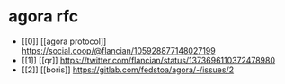 # agora rfc

- [[0]] [[agora protocol]] https://social.coop/@flancian/105928877148027199
- [[1]] [[qr]] https://twitter.com/flancian/status/1373696110372478980
- [[2]] [[boris]] https://gitlab.com/fedstoa/agora/-/issues/2

